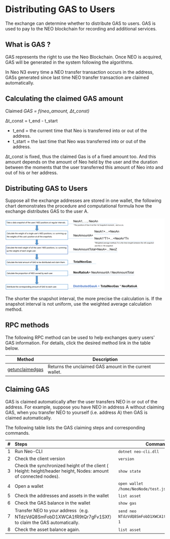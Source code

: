 # Distributing GAS to Users

The exchange can determine whether to distribute GAS to users. GAS is used to pay to the NEO blockchain for recording and additional services. 

## What is GAS ?

GAS represents the right to use the Neo Blockchain. Once NEO is acquired, GAS will be generated in the system following the algorithms.

In Neo N3 every time a NEO transfer transaction occurs in the address, GASs generated since last time NEO transfer transaction are claimed automatically.

## Calculating the claimed GAS amount

Claimed *GAS = f(neo_amount, Δt_const)*

Δt_const = t_end - t_start
-  t_end = the current time that Neo is transferred into or out of the address. 
-  t_start = the last time that Neo was transferred into or out of the address. 

Δt_const is fixed, thus the claimed Gas is of a fixed amount too. And this amount depends on the amount of Neo held by the user and the duration between the moments that the user transferred this amount of Neo into and out of his or her address. 

## Distributing GAS to Users

Suppose all the exchange addresses are stored in one wallet, the following chart demonstrates the procedure and computational formula how the exchange distributes GAS to the user A.


![gasflow_en](../develop/assets/gasflow_en.png)

The shorter the snapshot interval, the more precise the calculation is. If the snapshot interval is not uniform, use the weighted average calculation method.

## RPC methods

The following RPC method can be used to help exchanges query users' GAS information. For details, click the desired method link in the table below. 

| Method                                                       | Description                                             |
| ------------------------------------------------------------ | ------------------------------------------------------- |
| [getunclaimedgas](../reference/rpc/latest-version/api/getunclaimedgas.md) | Returns the unclaimed GAS amount in the current wallet. |

## Claiming GAS

GAS is claimed automatically after the user transfers NEO in or out of the address. For example, suppose you have NEO in address A without claiming GAS, when you transfer NEO to yourself (i.e. address A) then GAS is claimed automatically.

The following table lists the GAS claiming steps and corresponding commands.

| #    | Steps                                                        | Command                                         |
| ---- | :----------------------------------------------------------- | ----------------------------------------------- |
| 1    | Run Neo-CLI                                                  | `dotnet neo-cli.dll`                            |
| 2    | Check the client version                                     | `version`                                       |
| 3    | Check the synchronized height of the client ( Height: height/header height, Nodes: amount of connected nodes). | `show state`                                    |
| 4    | Open a wallet                                                | `open wallet /home/NeoNode/test.json`           |
| 5    | Check the addresses and assets in the wallet                 | `list asset`                                    |
| 6    | Check the GAS balance in the wallet                          | `show gas`                                      |
| 7    | Transfer NEO to your address（e.g. NTdzVdQ8SmFobD1XWCA1fR9tQr7gFv1SXf） to claim the GAS automatically. | `send neo NTdzVdQ8SmFobD1XWCA1fR9tQr7gFv1SXf 1` |
| 8    | Check the asset balance again.                               | `list asset`                                    |

